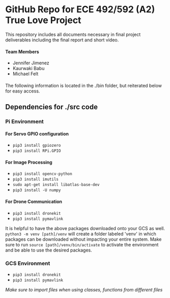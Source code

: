 # GitHub Repo for ECE 492/592 (A2) True Love Project

This repository includes all documents necessary in final project deliverables including the final report and short video. 

#### Team Members
- Jennifer Jimenez
- Kaurwaki Babu
- Michael Felt 
####

The following information is located in the ./bin folder, but reiterated below for easy access. 

## Dependencies for ./src code

### Pi Environment
#### For Servo GPIO configuration
- `pip3 install gpiozero`
- `pip3 install RPi.GPIO`
  
#### For Image Processing 
- `pip3 install opencv-python`
- `pip3 install imutils`
- `sudo apt-get install libatlas-base-dev`
- `pip3 install -U numpy`

#### For Drone Communication 
- `pip3 install dronekit`
- `pip3 install pymavlink`

It is helpful to have the above packages downloaded onto your GCS as well. `python3 -m venv [path]/venv` will create a folder labeled 'venv' in which packages can be downloaded without impacting your entire system. 
Make sure to run `source [path]/venv/bin/activate` to activate the environment and be able to use the desired packages. 

### GCS Environment
- `pip3 install dronekit`
- `pip3 install pymavlink`

<i> Make sure to import files when using classes, functions from different files </i> 
